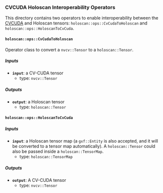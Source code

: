 ### CVCUDA Holoscan Interoperability Operators

This directory contains two operators to enable interoperability between the [CVCUDA](https://github.com/CVCUDA/CV-CUDA) and Holoscan
tensors: `holoscan::ops::CvCudaToHoloscan` and `holoscan::ops::HoloscanToCvCuda`.

#### `holoscan::ops::CvCudaToHoloscan`

Operator class to convert a `nvcv::Tensor` to a `holoscan::Tensor`.

##### Inputs

- **`input`**: a CV-CUDA tensor
  - type: `nvcv::Tensor`

##### Outputs

- **`output`**: a Holoscan tensor
  - type: `holoscan::Tensor`

#### `holoscan::ops::HoloscanToCvCuda`

##### Inputs

- **`input`**: a Holoscan tensor map (a `gxf::Entity` is also accepted, and it will be converted to
  a tensor map automatically). A `holoscan::Tensor` could also be passed inside a `holoscan::TensorMap`.
  - type: `holoscan::TensorMap`

##### Outputs

- **`output`**: A CV-CUDA tensor
  - type: `nvcv::Tensor`